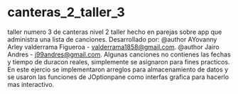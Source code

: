 # canteras_2_taller_3
taller numero 3 de canteras nivel 2 taller hecho en parejas sobre app que administra una lista de canciones.
Desarrollado por:
@author AYovanny Arley valderrama Figueroa - valderrama1858@gmail.com.
@author Jairo Andres - 	j99andres@gmail.com.
Algunas canciones no contienes las fechas y tiempo de duracon reales,
simplemente se asignaron para fines practicos.
En este ejercio se implementaron arreglos para almacenamiento de datos
y se usaron las funciones de JOptionpane como interfas grafica para 
hacerlo mas interactivo.

